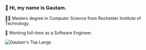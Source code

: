 ### :wave: Hi, my name is Gautam.

👨‍🎓 Masters degree in Computer Science from Rochester Institute of Technology.

💼 Working full-time as a Software Engineer.

![Gautam's Top Langs](https://github-readme-stats.vercel.app/api/top-langs/?username=gautamgadipudi&theme=dracula&layout=compact)

